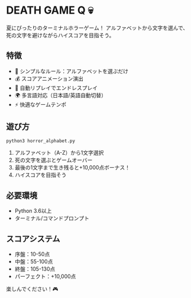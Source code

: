 # DEATH GAME Q 💀

夏にぴったりのターミナルホラーゲーム！
アルファベットから文字を選んで、死の文字を避けながらハイスコアを目指そう。

## 特徴
- 🎯 シンプルなルール：アルファベットを選ぶだけ
- 💰 スコアアニメーション演出
- 🔄 自動リプレイでエンドレスプレイ
- 🌍 多言語対応（日本語/英語自動切替）
- ⚡ 快適なゲームテンポ

## 遊び方
```bash
python3 horror_alphabet.py
```

1. アルファベット（A-Z）から1文字選択
2. 死の文字を選ぶとゲームオーバー
3. 最後の1文字まで生き残ると+10,000点ボーナス！
4. ハイスコアを目指そう

## 必要環境
- Python 3.6以上
- ターミナル/コマンドプロンプト

## スコアシステム
- 序盤：10-50点
- 中盤：55-100点  
- 終盤：105-130点
- パーフェクト：+10,000点

楽しんでください！🎮
